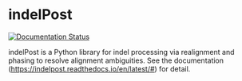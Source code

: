 # indelPost

[![Documentation Status](https://readthedocs.org/projects/indelpost/badge/?version=latest)](https://indelpost.readthedocs.io/en/latest/?badge=latest)

indelPost is a Python library for indel processing via realignment and phasing to resolve alignment ambiguities. See the documentation (https://indelpost.readthedocs.io/en/latest/#) for detail.

 
